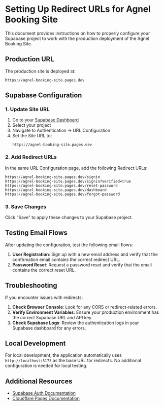 # Setting Up Redirect URLs for Agnel Booking Site

This document provides instructions on how to properly configure your Supabase project to work with the production deployment of the Agnel Booking Site.

## Production URL

The production site is deployed at:
```
https://agnel-booking-site.pages.dev
```

## Supabase Configuration

### 1. Update Site URL

1. Go to your [Supabase Dashboard](https://app.supabase.io/)
2. Select your project
3. Navigate to Authentication → URL Configuration
4. Set the Site URL to:
   ```
   https://agnel-booking-site.pages.dev
   ```

### 2. Add Redirect URLs

In the same URL Configuration page, add the following Redirect URLs:

```
https://agnel-booking-site.pages.dev/signin
https://agnel-booking-site.pages.dev/signin?verified=true
https://agnel-booking-site.pages.dev/reset-password
https://agnel-booking-site.pages.dev/dashboard
https://agnel-booking-site.pages.dev/forgot-password
```

### 3. Save Changes

Click "Save" to apply these changes to your Supabase project.

## Testing Email Flows

After updating the configuration, test the following email flows:

1. **User Registration**: Sign up with a new email address and verify that the confirmation email contains the correct redirect URL.
2. **Password Reset**: Request a password reset and verify that the email contains the correct reset URL.

## Troubleshooting

If you encounter issues with redirects:

1. **Check Browser Console**: Look for any CORS or redirect-related errors.
2. **Verify Environment Variables**: Ensure your production environment has the correct Supabase URL and API key.
3. **Check Supabase Logs**: Review the authentication logs in your Supabase dashboard for any errors.

## Local Development

For local development, the application automatically uses `http://localhost:5173` as the base URL for redirects. No additional configuration is needed for local testing.

## Additional Resources

- [Supabase Auth Documentation](https://supabase.com/docs/guides/auth)
- [Cloudflare Pages Documentation](https://developers.cloudflare.com/pages/) 